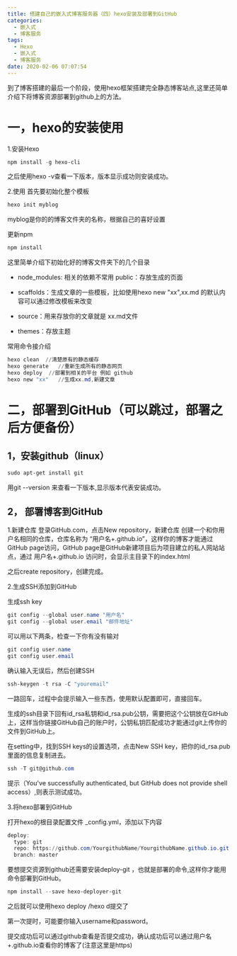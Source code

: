 ```yaml
---
title: 搭建自己的嵌入式博客服务器（四）hexo安装及部署到GitHub
categories:
  - 嵌入式
  - 博客服务
tags:
  - Hexo
  - 嵌入式
  - 博客服务
date: 2020-02-06 07:07:54
---
```


到了博客搭建的最后一个阶段，使用hexo框架搭建完全静态博客站点,这里还简单介绍下将博客资源部署到github上的方法。
<!-- more -->
# 一，hexo的安装使用

1.安装Hexo

```powershell
npm install -g hexo-cli
```

之后使用hexo -v查看一下版本，版本显示成功则安装成功。

2.使用
首先要初始化整个模板

```powershell
hexo init myblog
```

myblog是你的的博客文件夹的名称，根据自己的喜好设置 

更新npm

```powershell
npm install
```

这里简单介绍下初始化好的博客文件夹下的几个目录

 - node_modules: 相关的依赖不常用 public：存放生成的页面
 - scaffolds：生成文章的一些模板，比如使用hexo    new "xx",xx.md
的默认内容可以通过修改模板来改变 

 - source：用来存放你的文章就是 xx.md文件
 - themes：存放主题

常用命令接介绍

```powershell
hexo clean  //清楚原有的静态缓存
hexo generate   //重新生成所有的静态网页
hexo deploy  //部署到相关的平台 例如 github
hexo new "xx"   //生成xx.md,新建文章
```

# 二，部署到GitHub（可以跳过，部署之后方便备份）

## 1，安装github（linux）

```powershell
sudo apt-get install git
```

 用git --version 来查看一下版本,显示版本代表安装成功。

## 2， 部署博客到GitHub

1.新建仓库
登录GitHub.com，点击New repository，新建仓库
创建一个和你用户名相同的仓库，仓库名称为 “用户名+.github.io”，这样你的博客才能通过GitHub page访问，GitHub page是GitHub新建项目后为项目建立的私人网站站点，通过 用户名+.github.io 访问时，会显示主目录下的index.html

之后create repository，创建完成。

2.生成SSH添加到GitHub

生成ssh key

```powershell
git config --global user.name "用户名"
git config --global user.email "邮件地址"
```

可以用以下两条，检查一下你有没有输对
```powershell
git config user.name
git config user.email
```

确认输入无误后，然后创建SSH

```powershell
ssh-keygen -t rsa -C "youremail"
```

一路回车，过程中会提示输入一些东西，使用默认配置即可，直接回车。

生成的ssh目录下回有id_rsa私钥和id_rsa.pub公钥，需要把这个公钥放在GitHub上，这样当你链接GitHub自己的账户时，公钥私钥匹配成功才能通过git上传你的文件到GitHub上。

在setting中，找到SSH keys的设置选项，点击New SSH key，把你的id_rsa.pub里面的信息复制进去。

```powershell
ssh -T git@github.com
```

提示（You've successfully authenticated, but GitHub does not provide shell access）,则表示测试成功。


3.将hexo部署到GitHub

打开hexo的根目录配置文件 _config.yml，添加以下内容

```powershell
deploy:
  type: git
  repo: https://github.com/YourgithubName/YourgithubName.github.io.git
  branch: master
```


要想提交资源到github还需要安装deploy-git ，也就是部署的命令,这样你才能用命令部署到GitHub。

```powershell
npm install --save hexo-deployer-git
```

之后就可以使用hexo deploy /hexo d提交了

第一次提时，可能要你输入username和password。

提交成功后可以通过github查看是否提交成功，确认成功后可以通过用户名+.github.io查看你的博客了(注意这里是https)
